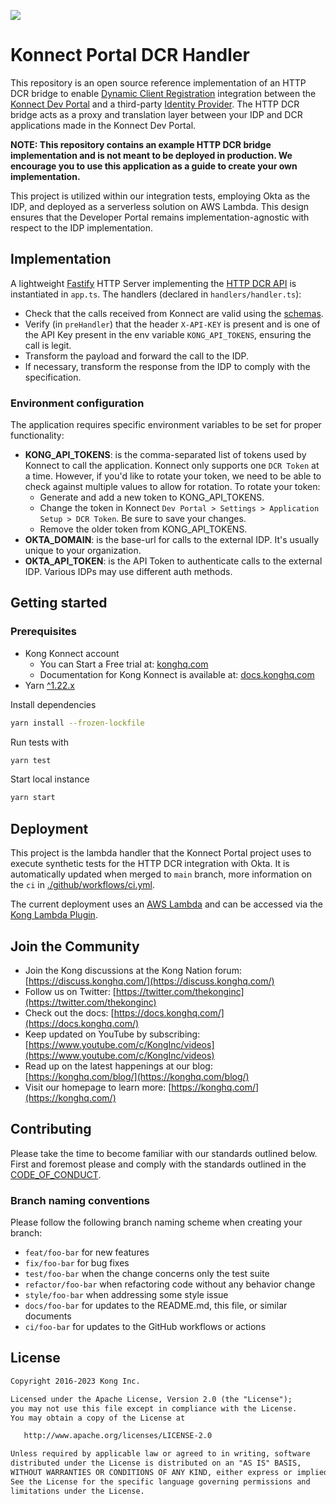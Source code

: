 [![][kong-logo-url]][kong-url]

# Konnect Portal DCR Handler

This repository is an open source reference implementation of an HTTP DCR bridge to enable [Dynamic Client Registration][dcr-docs-url] integration between the [Konnect Dev Portal][portal-docs-url] and a third-party [Identity Provider][idp-wiki-url]. The HTTP DCR bridge acts as a proxy and translation layer between your IDP and DCR applications made in the Konnect Dev Portal.

**NOTE: This repository contains an example HTTP DCR bridge implementation and is not meant to be deployed in production. We encourage you to use this application as a guide to create your own implementation.**

This project is utilized within our integration tests, employing Okta as the IDP, and deployed as a serverless solution on AWS Lambda.
This design ensures that the Developer Portal remains implementation-agnostic with respect to the IDP implementation.

## Implementation

A lightweight [Fastify][fastify] HTTP Server implementing the [HTTP DCR API][openapi] is instantiated in `app.ts`.
The handlers (declared in `handlers/handler.ts`):

* Check that the calls received from Konnect are valid using the [schemas][schemas].
* Verify (in `preHandler`) that the header `X-API-KEY` is present and is one of the API Key present in the env variable `KONG_API_TOKENS`, ensuring the call is legit.
* Transform the payload and forward the call to the IDP.
* If necessary, transform the response from the IDP to comply with the specification.

### Environment configuration

The application requires specific environment variables to be set for proper functionality:

* **KONG_API_TOKENS**: is the comma-separated list of tokens used by Konnect to call the application. Konnect only supports one `DCR Token` at a time. However, if you'd like to rotate your token, we need to be able to check against multiple values to allow for rotation. To rotate your token:
  * Generate and add a new token to KONG_API_TOKENS.
  * Change the token in Konnect `Dev Portal > Settings > Application Setup > DCR Token`. Be sure to save your changes.
  * Remove the older token from KONG_API_TOKENS.
* **OKTA_DOMAIN**: is the base-url for calls to the external IDP. It's usually unique to your organization.
* **OKTA_API_TOKEN**: is the API Token to authenticate calls to the external IDP. Various IDPs may use different auth methods.

## Getting started

### Prerequisites

* Kong Konnect account
  * You can Start a Free trial at: [konghq.com][kong-konnect-register-url]
  * Documentation for Kong Konnect is available at: [docs.konghq.com][konnect-docs-url]
* Yarn [^1.22.x][yarn-install-url]

Install dependencies

```sh
yarn install --frozen-lockfile
```

Run tests with

```sh
yarn test
```

Start local instance

```sh
yarn start
```

## Deployment

This project is the lambda handler that the Konnect Portal project uses to execute synthetic tests for
the HTTP DCR integration with Okta. It is automatically updated when merged to `main` branch,
more information on the `ci` in [./github/workflows/ci.yml](./github/workflows/ci.yml).

The current deployment uses an [AWS Lambda](https://docs.aws.amazon.com/lambda/) and can be accessed via
the [Kong Lambda Plugin](https://docs.konghq.com/hub/kong-inc/aws-lambda/).

## Join the Community

* Join the Kong discussions at the Kong Nation forum: [https://discuss.konghq.com/](https://discuss.konghq.com/)
* Follow us on Twitter: [https://twitter.com/thekonginc](https://twitter.com/thekonginc)
* Check out the docs: [https://docs.konghq.com/](https://docs.konghq.com/)
* Keep updated on YouTube by subscribing: [https://www.youtube.com/c/KongInc/videos](https://www.youtube.com/c/KongInc/videos)
* Read up on the latest happenings at our blog: [https://konghq.com/blog/](https://konghq.com/blog/)
* Visit our homepage to learn more: [https://konghq.com/](https://konghq.com/)

## Contributing

Please take the time to become familiar with our standards outlined below.
First and foremost please and comply with the standards outlined in the [CODE_OF_CONDUCT](./CODE_OF_CONDUCT.md).

### Branch naming conventions

Please follow the following branch naming scheme when creating your branch:

* `feat/foo-bar` for new features
* `fix/foo-bar` for bug fixes
* `test/foo-bar` when the change concerns only the test suite
* `refactor/foo-bar` when refactoring code without any behavior change
* `style/foo-bar` when addressing some style issue
* `docs/foo-bar` for updates to the README.md, this file, or similar documents
* `ci/foo-bar` for updates to the GitHub workflows or actions

## License

```txt
Copyright 2016-2023 Kong Inc.

Licensed under the Apache License, Version 2.0 (the "License");
you may not use this file except in compliance with the License.
You may obtain a copy of the License at

   http://www.apache.org/licenses/LICENSE-2.0

Unless required by applicable law or agreed to in writing, software
distributed under the License is distributed on an "AS IS" BASIS,
WITHOUT WARRANTIES OR CONDITIONS OF ANY KIND, either express or implied.
See the License for the specific language governing permissions and
limitations under the License.
```

[openapi]: ./openapi/openapi.yaml
[fastify]: https://fastify.dev/
[schemas]: ./src/schemas/
[dcr-docs-url]: https://docs.konghq.com/konnect/dev-portal/applications/dynamic-client-registration/
[portal-docs-url]: https://docs.konghq.com/konnect/dev-portal/
[idp-wiki-url]: https://en.wikipedia.org/wiki/Identity_provider
[konnect-docs-url]: https://docs.konghq.com/konnect/
[kong-konnect-register-url]: https://konghq.com/products/kong-konnect/register
[yarn-install-url]: https://classic.yarnpkg.com/lang/en/docs/install
[kong-url]: https://konghq.com/
[kong-logo-url]: https://konghq.com/wp-content/uploads/2018/05/kong-logo-github-readme.png
